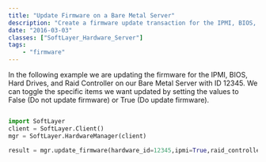 ```yaml
---
title: "Update Firmware on a Bare Metal Server"
description: "Create a firmware update transaction for the IPMI, BIOS, Hard Drives, or Raid Controller on your Bare Metal Server "
date: "2016-03-03"
classes: ["SoftLayer_Hardware_Server"]
tags:
    - "firmware"
---
```


In the following example we are updating the firmware for the IPMI, BIOS, Hard Drives, and Raid Controller on our Bare Metal Server with ID 12345. We can toggle the specific items we want updated by setting the values to False (Do not update firmware) or True (Do update firmware).

```python

import SoftLayer
client = SoftLayer.Client()
mgr = SoftLayer.HardwareManager(client)

result = mgr.update_firmware(hardware_id=12345,ipmi=True,raid_controller=True,bios=True,hard_drive=True)
```

